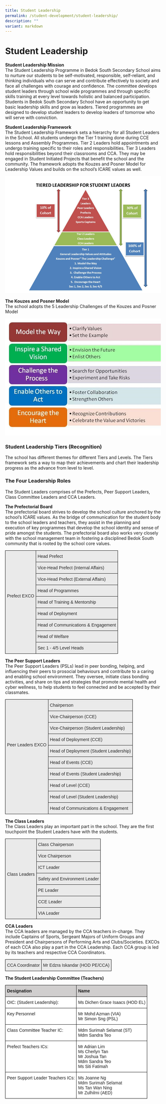 ```yaml
---
title: Student Leadership
permalink: /student-development/student-leadership/
description: ""
variant: markdown
---
```

Student Leadership
==================

<b>Student Leadership Mission</b> <br>
The Student Leadership Programme in Bedok South Secondary School aims to nurture our students to be self-motivated, responsible, self-reliant, and thinking individuals who can serve and contribute effectively to society and face all challenges with courage and confidence. The committee develops student leaders through school wide programmes and through specific skills training at every level towards holistic and balanced participation. Students in Bedok South Secondary School have an opportunity to get basic leadership skills and grow as leaders. Tiered programmes are designed to develop student leaders to develop leaders of tomorrow who will serve with conviction.


<b>Student Leadership Framework</b> <br> 
The Student Leadership Framework sets a hierarchy for all Student Leaders in the School. All students undergo the Tier 1 training done during CCE lessons and Assembly Programmes. Tier 2 Leaders hold appointments and undergo training specific to their roles and responsibilities. Tier 3 Leaders hold responsibilities beyond their classrooms and CCA. They may be engaged in Student Initiated Projects that benefit the school and the community. The framework adopts the Kouzes and Posner Model for Leadership Values and builds on the school’s ICARE values as well.

![](/images/Bedok%20South%20Secondary%20School%20Student%20Framework.jpg)

<b>The Kouzes and Posner Model</b> <br>  The school adopts the 5 Leadership Challenges of the Kouzes and Posner Model

![The Kouzes and Posner Model](/images/Bedok%20South%20Secondary%20School%20Student%20Leadership%20K%20and%20P.jpg)


### Student Leadership Tiers (Recognition)

The school has different themes for different Tiers and Levels. The Tiers framework sets a way to map their achievements and chart their leadership progress as the advance from level to level.


### The Four Leadership Roles

The Student Leaders comprises of the Prefects, Peer Support Leaders, Class Committee Leaders and CCA Leaders.




<b>The Prefectorial Board</b> <br> 
The prefectorial board strives to develop the school culture anchored by the school’s ICARE values. As the bridge of communication for the student body to the school leaders and teachers, they assist in the planning and execution of key programmes that develop the school identity and sense of pride amongst the students. The prefectorial board also works very closely with the school management team in fostering a disciplined Bedok South community that is rooted by the school core values.

<style type="text/css">
.tg  {border-collapse:collapse;border-spacing:0;}
.tg td{border-color:black;border-style:solid;border-width:1px;font-family:Arial, sans-serif;font-size:14px;
  overflow:hidden;padding:10px 5px;word-break:normal;}
.tg th{border-color:black;border-style:solid;border-width:1px;font-family:Arial, sans-serif;font-size:14px;
  font-weight:normal;overflow:hidden;padding:10px 5px;word-break:normal;}
.tg .tg-y7qa{background-color:#EAEAEA;color:#222;text-align:left;vertical-align:top}
</style>
<table class="tg">
<thead>
  <tr>
    <td class="tg-y7qa" rowspan="9"><br><br><br><br><br><br><br><br>Prefect EXCO</td>
    <td class="tg-y7qa">Head Prefect</td>
  </tr>
  <tr>
    <td class="tg-y7qa">Vice-Head Prefect (Internal Affairs)</td>
  </tr>
  <tr>
    <td class="tg-y7qa">Vice-Head Prefect (External Affairs)</td>
  </tr>
  <tr>
    <td class="tg-y7qa">Head of Programmes</td>
  </tr>
  <tr>
    <td class="tg-y7qa">Head of Training &amp; Mentorship</td>
  </tr>
  <tr>
    <td class="tg-y7qa">Head of Deployment</td>
  </tr>
  <tr>
    <td class="tg-y7qa">Head of Communications &amp; Engagement</td>
  </tr>
  <tr>
    <td class="tg-y7qa">Head of Welfare</td>
  </tr>
  <tr>
    <td class="tg-y7qa">Sec 1 - 4/5 Level Heads</td>
  </tr>
</thead>
</table>


<b>The Peer Support Leaders</b> <br>
The Peer Support Leaders (PSLs) lead in peer bonding, helping, and influencing their peers to prosocial behaviours and contribute to a caring and enabling school environment. They oversee, initiate class bonding activities, and share on tips and strategies that promote mental health and cyber wellness, to help students to feel connected and be accepted by their classmates.

<style type="text/css">
.tg  {border-collapse:collapse;border-spacing:0;}
.tg td{border-color:black;border-style:solid;border-width:1px;font-family:Arial, sans-serif;font-size:14px;
  overflow:hidden;padding:10px 5px;word-break:normal;}
.tg th{border-color:black;border-style:solid;border-width:1px;font-family:Arial, sans-serif;font-size:14px;
  font-weight:normal;overflow:hidden;padding:10px 5px;word-break:normal;}
.tg .tg-y7qa{background-color:#EAEAEA;color:#222;text-align:left;vertical-align:top}
</style>
<table class="tg">
<thead>
  <tr>
    <td class="tg-y7qa" rowspan="10"><br><br><br><br><br><br><br><br>Peer Leaders EXCO</td>
    <td class="tg-y7qa">Chairperson</td>
  </tr>
  <tr>
    <td class="tg-y7qa">Vice-Chairperson (CCE)</td>
  </tr>
  <tr>
    <td class="tg-y7qa">Vice-Chairperson (Student Leadership)</td>
  </tr>
  <tr>
    <td class="tg-y7qa">Head of Deployment (CCE)</td>
  </tr>
  <tr>
    <td class="tg-y7qa">Head of Deployment (Student Leadership)</td>
  </tr>
  <tr>
    <td class="tg-y7qa">Head of Events (CCE)</td>
  </tr>
  <tr>
    <td class="tg-y7qa">Head of Events (Student Leadership)</td>
  </tr>
  <tr>
    <td class="tg-y7qa">Head of Level (CCE)</td>
  </tr>
  <tr>
    <td class="tg-y7qa">Head of Level (Student Leadership)</td>
  </tr>
  <tr>
    <td class="tg-y7qa">Head of Communications &amp; Engagement</td>
  </tr>
</thead>
</table>





<b>The Class Leaders</b> <br> 
The Class Leaders play an important part in the school. They are the first touchpoint the Student Leaders have with the students.

<style type="text/css">
.tg  {border-collapse:collapse;border-spacing:0;}
.tg td{border-color:black;border-style:solid;border-width:1px;font-family:Arial, sans-serif;font-size:14px;
  overflow:hidden;padding:10px 5px;word-break:normal;}
.tg th{border-color:black;border-style:solid;border-width:1px;font-family:Arial, sans-serif;font-size:14px;
  font-weight:normal;overflow:hidden;padding:10px 5px;word-break:normal;}
.tg .tg-y7qa{background-color:#EAEAEA;color:#222;text-align:left;vertical-align:top}
</style>
<table class="tg">
<thead>
  <tr>
    <td class="tg-y7qa" rowspan="7"><br><br><br><br><br><br>Class Leaders</td>
    <td class="tg-y7qa">Class Chairperson</td>
  </tr>
  <tr>
    <td class="tg-y7qa">Vice Chairperson</td>
  </tr>
  <tr>
    <td class="tg-y7qa">ICT Leader</td>
  </tr>
  <tr>
    <td class="tg-y7qa">Safety and Environment Leader</td>
  </tr>
  <tr>
    <td class="tg-y7qa">PE Leader</td>
  </tr>
  <tr>
    <td class="tg-y7qa">CCE Leader</td>
  </tr>
  <tr>
    <td class="tg-y7qa">VIA Leader</td>
  </tr>
</thead>
</table>



<b>CCA Leaders</b> <br> 
The CCA leaders are managed by the CCA teachers in-charge. They include Captains of Sports, Sergeant Majors of Uniform Groups and President and Chairpersons of Performing Arts and Clubs/Societies. EXCOs of each CCA also play a part in the CCA Leadership. Each CCA group is led by its teachers and respective CCA Coordinators.

<style type="text/css">
.tg  {border-collapse:collapse;border-spacing:0;}
.tg td{border-color:black;border-style:solid;border-width:1px;font-family:Arial, sans-serif;font-size:14px;
  overflow:hidden;padding:10px 5px;word-break:normal;}
.tg th{border-color:black;border-style:solid;border-width:1px;font-family:Arial, sans-serif;font-size:14px;
  font-weight:normal;overflow:hidden;padding:10px 5px;word-break:normal;}
.tg .tg-y7qa{background-color:#EAEAEA;color:#222;text-align:left;vertical-align:top}
</style>
<table class="tg">
<thead>
  <tr>
    <td class="tg-y7qa">CCA Coordinator</td>
    <td class="tg-y7qa">Mr Edzra Iskandar (HOD PE/CCA)</td>
  </tr>
</thead>
</table>



<b>The Student Leadership Committee (Teachers)</b>

<style type="text/css">
.tg  {border-collapse:collapse;border-spacing:0;}
.tg td{border-color:black;border-style:solid;border-width:1px;font-family:Arial, sans-serif;font-size:14px;
  overflow:hidden;padding:10px 5px;word-break:normal;}
.tg th{border-color:black;border-style:solid;border-width:1px;font-family:Arial, sans-serif;font-size:14px;
  font-weight:normal;overflow:hidden;padding:10px 5px;word-break:normal;}
.tg .tg-0043{background-color:#D0CECE;font-weight:bold;text-align:left;vertical-align:top}
.tg .tg-ktyi{background-color:#FFF;text-align:left;vertical-align:top}
</style>
<table class="tg">
<thead>
  <tr>
    <th class="tg-0043">Designation</th>
    <th class="tg-0043">Name</th>
  </tr>
</thead>
<tbody>
  <tr>
    <td class="tg-ktyi">OIC: (Student Leadership):</td>
    <td class="tg-ktyi">Ms Dichen Grace Isaacs (HOD EL)</td>
  </tr>
  <tr>
    <td class="tg-ktyi">Key Personnel</td>
    <td class="tg-ktyi">Mr Mohd Azman (VIA)<br>Mr Simon Sng (PSL)</td>
  </tr>
  <tr>
    <td class="tg-ktyi">Class Committee Teacher IC:</td>
    <td class="tg-ktyi">Mdm Surimah Selamat (ST)<br>Mdm Sandra Teo</td>
  </tr>
  <tr>
    <td class="tg-ktyi">Prefect Teachers ICs:</td>
    <td class="tg-ktyi">Mr Adrian Lim<br>Ms Cherlyn Tan<br>Mr Joshua Tan<br>Mdm Sandra Teo<br>Ms Siti Fatimah</td>
  </tr>
  <tr>
    <td class="tg-ktyi">Peer Support Leader Teachers ICs:</td>
    <td class="tg-ktyi">Ms Joanne Ng<br><span style="color:#222">Mdm Surimah Selamat</span><br><span style="color:#222">Ms Tan Wan Ning</span><br><span style="color:#222">Mr Zulhilmi (AED) </span></td>
  </tr>
</tbody>
</table>